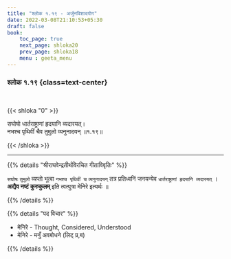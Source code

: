 ```yaml
---
title: "श्लोक १.१९ - अर्जुनविशादयोग"
date: 2022-03-08T21:10:53+05:30
draft: false
book:
    toc_page: true
    next_page: shloka20
    prev_page: shloka18
    menu : geeta_menu
---
```




### श्लोक १.१९ {class=text-center}

<br/>

{{< shloka  "0"  >}}

सघोषो धार्तराष्ट्राणां हृदयानि व्यदारयत्।  
नभश्च पृथिवीं चैव तुमुलो व्यनुनादयन् ॥१.१९॥

{{< /shloka >}}

---

{{% details "श्रीराघवेन्द्रतीर्थविरचित गीताविवृतिः" %}}

`सघोषः` `तुमुलो`  व्यप्तो भूत्वा `नभश्च पृथिवीं च` 
`व्यनुनादयन्` तत्र प्रतिध्वनिं जनयन्येव 
`धार्तराष्ट्राणां हृदयानि व्यदारयत्` । 
**अद्यैव नष्टं कुरुकुलम्** इति त्वत्पुत्रा मेनिरे इत्यर्थः ॥

{{% /details %}}

{{% details "पद विचार" %}}

- मेनिरे - Thought, Considered, Understood
- मेनिरे - मनुँ अवबोधने (लिट् प्र,ब)

{{% /details %}}
